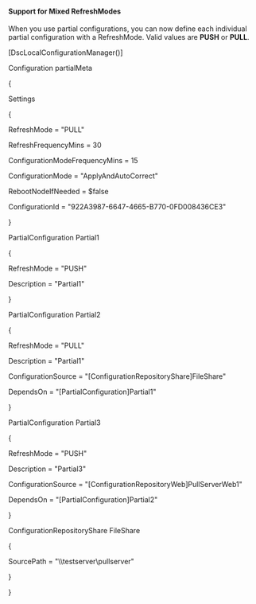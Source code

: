 #### Support for Mixed RefreshModes

When you use partial configurations, you can now define each individual partial configuration with a RefreshMode. Valid values are **PUSH** or **PULL**.

\[DscLocalConfigurationManager()\]

Configuration partialMeta

{

Settings

{

RefreshMode = "PULL"

RefreshFrequencyMins = 30

ConfigurationModeFrequencyMins = 15

ConfigurationMode = "ApplyAndAutoCorrect"

RebootNodeIfNeeded = $false

ConfigurationId = "922A3987-6647-4665-B770-0FD008436CE3"

}

PartialConfiguration Partial1

{

RefreshMode = "PUSH"

Description = "Partial1"

}

PartialConfiguration Partial2

{

RefreshMode = "PULL"

Description = "Partial1"

ConfigurationSource = "\[ConfigurationRepositoryShare\]FileShare"

DependsOn = "\[PartialConfiguration\]Partial1"

}

PartialConfiguration Partial3

{

RefreshMode = "PUSH"

Description = "Partial3"

ConfigurationSource = "\[ConfigurationRepositoryWeb\]PullServerWeb1"

DependsOn = "\[PartialConfiguration\]Partial2"

}

ConfigurationRepositoryShare FileShare

{

SourcePath = "\\\\testserver\\pullserver"

}

}
